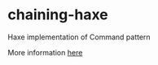 # chaining-haxe
Haxe implementation of Command pattern

More information [here](https://bitbucket.org/HansaGames/chaining)
